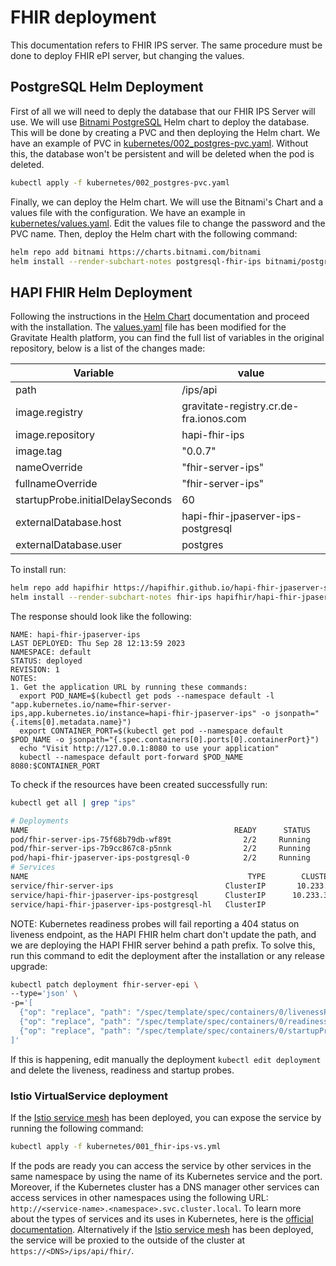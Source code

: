 # FHIR deployment

This documentation refers to FHIR IPS server. The same procedure must be done to deploy FHIR ePI server, but changing the values.

## PostgreSQL Helm Deployment

First of all we will need to deply the database that our FHIR IPS Server will use. We will use [Bitnami PostgreSQL](https://github.com/bitnami/charts/tree/main/bitnami/postgresql/) Helm chart to deploy the database. This will be done by creating a PVC and then deploying the Helm chart. We have an example of PVC in [kubernetes/002_postgres-pvc.yaml](https://github.com/Gravitate-Health/hapi-fhir-jpaserver-starter-ips/blob/master/kubernetes/002_postgres-pvc.yaml). Without this, the database won't be persistent and will be deleted when the pod is deleted.

```bash
kubectl apply -f kubernetes/002_postgres-pvc.yaml
```

Finally, we can deploy the Helm chart. We will use the Bitnami's Chart and a values file with the configuration. We have an example in [kubernetes/values.yaml](https://github.com/Gravitate-Health/hapi-fhir-deployments/blob/main/ips/kubernetes/values.yaml). Edit the values file to change the password and the PVC name. Then, deploy the Helm chart with the following command:

```bash
helm repo add bitnami https://charts.bitnami.com/bitnami
helm install --render-subchart-notes postgresql-fhir-ips bitnami/postgresql --values=kubernetes/values.yaml
```

## HAPI FHIR Helm Deployment

Following the instructions in the [Helm Chart](https://github.com/hapifhir/hapi-fhir-jpaserver-starter/tree/master/charts/hapi-fhir-jpaserver) documentation and proceed with the installation. The [values.yaml](https://github.com/Gravitate-Health/hapi-fhir-deployments/blob/main/ips/values.yaml) file has been modified for the Gravitate Health platform, you can find the full list of variables in the original repository, below is a list of the changes made:

| Variable                       | value       |
|--------------------------------|-------------|
|path| /ips/api|
|image.registry| gravitate-registry.cr.de-fra.ionos.com|
|image.repository| hapi-fhir-ips|
|image.tag| "0.0.7"|
|nameOverride| "fhir-server-ips"|
|fullnameOverride| "fhir-server-ips"|
|startupProbe.initialDelaySeconds| 60|
|externalDatabase.host| hapi-fhir-jpaserver-ips-postgresql|
|externalDatabase.user| postgres|

To install run:

```bash
helm repo add hapifhir https://hapifhir.github.io/hapi-fhir-jpaserver-starter/
helm install --render-subchart-notes fhir-ips hapifhir/hapi-fhir-jpaserver --values=charts/hapi-fhir-jpaserver/values.yaml
```
The response should look like the following:

```
NAME: hapi-fhir-jpaserver-ips
LAST DEPLOYED: Thu Sep 28 12:13:59 2023
NAMESPACE: default
STATUS: deployed
REVISION: 1
NOTES:
1. Get the application URL by running these commands:
  export POD_NAME=$(kubectl get pods --namespace default -l "app.kubernetes.io/name=fhir-server-ips,app.kubernetes.io/instance=hapi-fhir-jpaserver-ips" -o jsonpath="{.items[0].metadata.name}")
  export CONTAINER_PORT=$(kubectl get pod --namespace default $POD_NAME -o jsonpath="{.spec.containers[0].ports[0].containerPort}")
  echo "Visit http://127.0.0.1:8080 to use your application"
  kubectl --namespace default port-forward $POD_NAME 8080:$CONTAINER_PORT
```

To check if the resources have been created successfully run:

```bash
kubectl get all | grep "ips"
```
```bash
# Deployments
NAME                                              READY      STATUS    RESTARTS        AGE
pod/fhir-server-ips-75f68b79db-wf89t                2/2     Running           0        43h
pod/fhir-server-ips-7b9cc867c8-p5nnk                2/2     Running           0        42h
pod/hapi-fhir-jpaserver-ips-postgresql-0            2/2     Running           0        42h
# Services
NAME                                                 TYPE        CLUSTER-IP       EXTERNAL-IP                  PORT(S)             AGE
service/fhir-server-ips                         ClusterIP       10.233.2.38            <none>        8080/TCP,9090/TCP             23d
service/hapi-fhir-jpaserver-ips-postgresql      ClusterIP      10.233.38.60            <none>                 5432/TCP             23d
service/hapi-fhir-jpaserver-ips-postgresql-hl   ClusterIP              None            <none>                 5432/TCP             23d
```

NOTE: Kubernetes readiness probes will fail reporting a 404 status on liveness endpoint, as the HAPI FHIR helm chart don't update the path, and we are deploying the HAPI FHIR server behind a path prefix. To solve this, run this command to edit the deployment after the installation or any release upgrade:
```sh
kubectl patch deployment fhir-server-epi \
--type='json' \
-p='[
  {"op": "replace", "path": "/spec/template/spec/containers/0/livenessProbe/httpGet/path", "value": "/epi/api/livez"},
  {"op": "replace", "path": "/spec/template/spec/containers/0/readinessProbe/httpGet/path", "value": "/epi/api/readyz"},
  {"op": "replace", "path": "/spec/template/spec/containers/0/startupProbe/httpGet/path", "value": "/epi/api/readyz"}
]'
```

If this is happening, edit manually the deployment `kubectl edit deployment` and delete the liveness, readiness and startup probes. 

### Istio VirtualService deployment

If the [Istio service mesh](https://github.com/Gravitate-Health/istio) has been deployed, you can expose the service by running the following command:

```bash
kubectl apply -f kubernetes/001_fhir-ips-vs.yml
```

If the pods are ready you can access the service by other services in the same namespace by using the name of its Kubernetes service and the port. Moreover, if the Kubernetes cluster has a DNS manager other services can access services in other namespaces using the following URL: ```http://<service-name>.<namespace>.svc.cluster.local```. To learn more about the types of services and its uses in Kubernetes, here is the [official documentation](https://kubernetes.io/docs/concepts/services-networking/). Alternatively if the [Istio service mesh](https://github.com/Gravitate-Health/istio) has been deployed, the service will be proxied to the outside of the cluster at `https://<DNS>/ips/api/fhir/`.
